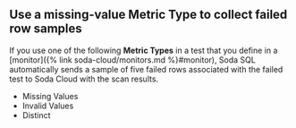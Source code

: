 ## Use a missing-value Metric Type to collect failed row samples

If you use one of the following **Metric Types** in a test that you define in a [monitor]({% link soda-cloud/monitors.md %}#monitor), Soda SQL automatically sends a sample of five failed rows associated with the failed test to Soda Cloud with the scan results. 

* Missing Values
* Invalid Values
* Distinct
